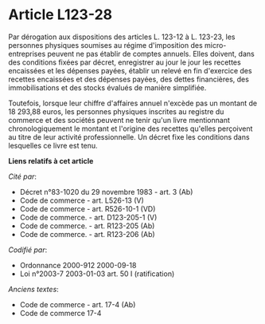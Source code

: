 # Article L123-28

Par dérogation aux dispositions des articles L. 123-12 à L. 123-23, les personnes physiques soumises au régime d'imposition
des micro-entreprises peuvent ne pas établir de comptes annuels. Elles doivent, dans des conditions fixées par décret,
enregistrer au jour le jour les recettes encaissées et les dépenses payées, établir un relevé en fin d'exercice des recettes
encaissées et des dépenses payées, des dettes financières, des immobilisations et des stocks évalués de manière simplifiée. 

Toutefois, lorsque leur chiffre d'affaires annuel n'excède pas un montant de 18 293,88 euros, les personnes physiques
inscrites au registre du commerce et des sociétés peuvent ne tenir qu'un livre mentionnant chronologiquement le montant et
l'origine des recettes qu'elles perçoivent au titre de leur activité professionnelle. Un décret fixe les conditions dans
lesquelles ce livre est tenu.

**Liens relatifs à cet article**

_Cité par_:

  - Décret n°83-1020 du 29 novembre 1983 - art. 3 (Ab)
  - Code de commerce - art. L526-13 (V)
  - Code de commerce - art. R526-10-1 (VD)
  - Code de commerce. - art. D123-205-1 (V)
  - Code de commerce. - art. R123-205 (Ab)
  - Code de commerce. - art. R123-206 (Ab)

_Codifié par_:

  - Ordonnance 2000-912 2000-09-18
  - Loi n°2003-7 2003-01-03 art. 50 I (ratification)

_Anciens textes_:

  - Code de commerce - art. 17-4 (Ab)
  - Code de commerce 17-4
